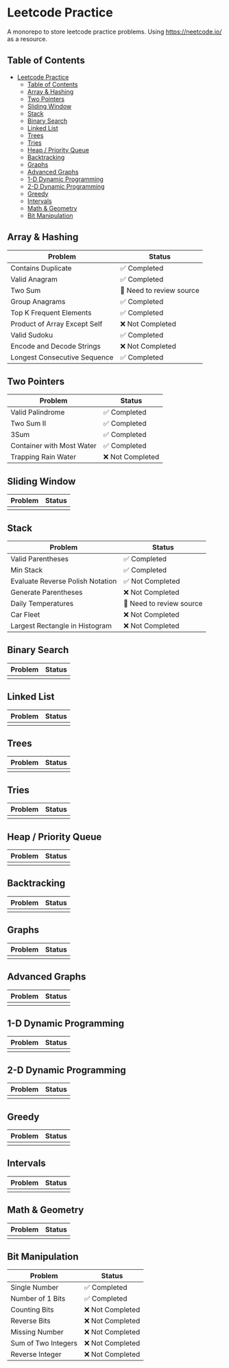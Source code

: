 # Leetcode Practice

A monorepo to store leetcode practice problems.
Using <https://neetcode.io/> as a resource.

## Table of Contents

<!-- @import "[TOC]" {cmd="toc" depthFrom=1 depthTo=6 orderedList=false} -->

<!-- code_chunk_output -->

- [Leetcode Practice](#leetcode-practice)
  - [Table of Contents](#table-of-contents)
  - [Array & Hashing](#array-hashing)
  - [Two Pointers](#two-pointers)
  - [Sliding Window](#sliding-window)
  - [Stack](#stack)
  - [Binary Search](#binary-search)
  - [Linked List](#linked-list)
  - [Trees](#trees)
  - [Tries](#tries)
  - [Heap / Priority Queue](#heap-priority-queue)
  - [Backtracking](#backtracking)
  - [Graphs](#graphs)
  - [Advanced Graphs](#advanced-graphs)
  - [1-D Dynamic Programming](#1-d-dynamic-programming)
  - [2-D Dynamic Programming](#2-d-dynamic-programming)
  - [Greedy](#greedy)
  - [Intervals](#intervals)
  - [Math & Geometry](#math-geometry)
  - [Bit Manipulation](#bit-manipulation)

<!-- /code_chunk_output -->

## Array & Hashing

| Problem | Status |
| --- | --- |
| Contains Duplicate | ✅ Completed |
| Valid Anagram | ✅ Completed |
| Two Sum | 🚧 Need to review source |
| Group Anagrams | ✅ Completed |
| Top K Frequent Elements | ✅ Completed |
| Product of Array Except Self | ❌ Not Completed |
| Valid Sudoku | ✅ Completed |
| Encode and Decode Strings | ❌ Not Completed |
| Longest Consecutive Sequence | ✅ Completed  |

## Two Pointers

| Problem | Status |
| --- | --- |
| Valid Palindrome | ✅ Completed |
| Two Sum II | ✅ Completed |
| 3Sum | ✅ Completed |
| Container with Most Water | ✅ Completed |
| Trapping Rain Water | ❌ Not Completed |

## Sliding Window

| Problem | Status |
|---|---|
|   |   |

## Stack

| Problem | Status |
| --- | --- |
| Valid Parentheses | ✅ Completed |
| Min Stack | ✅ Completed |
| Evaluate Reverse Polish Notation | ✅ Not Completed |
| Generate Parentheses | ❌ Not Completed |
| Daily Temperatures | 🚧 Need to review source |
| Car Fleet | ❌ Not Completed |
| Largest Rectangle in Histogram | ❌ Not Completed |

## Binary Search

| Problem | Status |
|---|---|
|   |   |

## Linked List

| Problem | Status |
|---|---|
|   |   |

## Trees

| Problem | Status |
|---|---|
|   |   |

## Tries

| Problem | Status |
|---|---|
|   |   |

## Heap / Priority Queue

| Problem | Status |
|---|---|
|   |   |

## Backtracking

| Problem | Status |
|---|---|
|   |   |

## Graphs

| Problem | Status |
|---|---|
|   |   |

## Advanced Graphs

| Problem | Status |
|---|---|
|   |   |

## 1-D Dynamic Programming

| Problem | Status |
|---|---|
|   |   |

## 2-D Dynamic Programming

| Problem | Status |
|---|---|
|   |   |

## Greedy

| Problem | Status |
|---|---|
|   |   |

## Intervals

| Problem | Status |
|---|---|
|   |   |

## Math & Geometry

| Problem | Status |
|---|---|
|   |   |

## Bit Manipulation

| Problem | Status |
| --- | --- |
| Single Number | ✅ Completed |
| Number of 1 Bits | ✅ Completed |
| Counting Bits | ❌ Not Completed |
| Reverse Bits | ❌ Not Completed |
| Missing Number | ❌ Not Completed |
| Sum of Two Integers | ❌ Not Completed |
| Reverse Integer | ❌ Not Completed |
